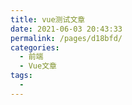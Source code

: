 ```yaml
---
title: vue测试文章
date: 2021-06-03 20:43:33
permalink: /pages/d18bfd/
categories:
  - 前端
  - Vue文章
tags:
  - 
---
```

